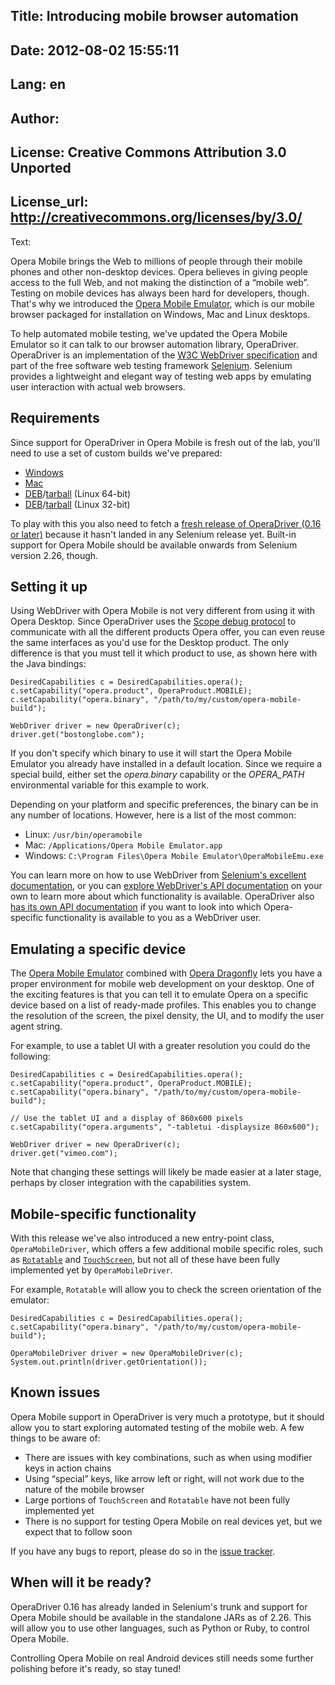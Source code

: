 Title: Introducing mobile browser automation
----
Date: 2012-08-02 15:55:11
----
Lang: en
----
Author: 
----
License: Creative Commons Attribution 3.0 Unported
----
License_url: http://creativecommons.org/licenses/by/3.0/
----
Text:

<p>
Opera Mobile brings the Web to millions of people through their mobile phones and other non-desktop devices. Opera believes in giving people access to the full Web, and not making the distinction of a “mobile web”. Testing on mobile devices has always been hard for developers, though. That&#39;s why we introduced the <a href="http://www.opera.com/developer/tools/mobile/">Opera Mobile Emulator</a>, which is our mobile browser packaged for installation on Windows, Mac and Linux desktops.
</p>

<p>To help automated mobile testing, we&#39;ve updated the Opera Mobile Emulator so it can talk to our browser automation library, OperaDriver. OperaDriver is an implementation of the <a href="http://dvcs.w3.org/hg/webdriver/raw-file/tip/webdriver-spec.html">W3C WebDriver specification</a> and part of the free software web testing framework <a href="http://seleniumhq.org/">Selenium</a>. Selenium provides a lightweight and elegant way of testing web apps by emulating user interaction with actual web browsers.</p>

<h2>Requirements</h2>

<p>
  Since support for OperaDriver in Opera Mobile is fresh out of the
  lab, you&#39;ll need to use a set of custom builds we&#39;ve prepared:
</p>

<ul>
  <li><a href="http://www.opera.com/download/get.pl?id=34969&amp;sub=true&amp;nothanks=yes&amp;location=360">Windows</a></li>
  <li><a href="http://www.opera.com/download/get.pl?id=34970&amp;sub=true&amp;nothanks=yes&amp;location=360">Mac</a></li>
  <li><a href="http://www.opera.com/download/get.pl?id=34967&amp;sub=true&amp;nothanks=yes&amp;location=360">DEB</a>/<a href="http://www.opera.com/download/get.pl?id=34968&amp;sub=true&amp;nothanks=yes&amp;location=360">tarball</a> (Linux 64-bit)</li>
  <li><a href="http://www.opera.com/download/get.pl?id=34965&amp;sub=true&amp;nothanks=yes&amp;location=360">DEB</a>/<a href="http://www.opera.com/download/get.pl?id=34966&amp;sub=true&amp;nothanks=yes&amp;location=360">tarball</a> (Linux 32-bit)</li>
</ul>

<p>
  To play with this you also need to fetch a <a href="https://github.com/operasoftware/operadriver/downloads">fresh release of
  OperaDriver (0.16 or later)</a> because it hasn&#39;t landed in any Selenium
  release yet.  Built-in support for Opera Mobile should be available
  onwards from Selenium version 2.26, though.
</p>

<h2>Setting it up</h2>

<p>
  Using WebDriver with Opera Mobile is not very different from using
  it with Opera Desktop. Since OperaDriver uses
  the <a href="http://dragonfly.opera.com/app/scope-interface/">Scope
  debug protocol</a> to communicate with all the different products
  Opera offer, you can even reuse the same interfaces as you&#39;d use for
  the Desktop product. The only difference is that you must tell it
  which product to use, as shown here with the Java bindings:
</p>

<pre><code>DesiredCapabilities c = DesiredCapabilities.opera();
c.setCapability(&quot;opera.product&quot;, OperaProduct.MOBILE);
c.setCapability(&quot;opera.binary&quot;, &quot;/path/to/my/custom/opera-mobile-build&quot;);

WebDriver driver = new OperaDriver(c);
driver.get(&quot;bostonglobe.com&quot;);</code></pre>

<p>
  If you don&#39;t specify which binary to use it will start the Opera
  Mobile Emulator you already have installed in a default location.
  Since we require a special build, either set
  the <var>opera.binary</var> capability or the <var>OPERA_PATH</var>
  environmental variable for this example to work.
</p>

<p>
  Depending on your platform and specific preferences, the binary can be in any number of locations. However, here is a list of the most common:</p>
  <ul>
    <li>Linux: <code>/usr/bin/operamobile</code></li>
    <li>Mac: <code>/Applications/Opera Mobile Emulator.app</code></li>
    <li>Windows: <code>C:\Program Files\Opera Mobile Emulator\OperaMobileEmu.exe</code></li>
  </ul>

<p>
  You can learn more on how to use WebDriver
  from <a href="http://seleniumhq.org/docs/03_webdriver.html">Selenium&#39;s
  excellent documentation</a>, or you
  can <a href="http://selenium.googlecode.com/svn/trunk/docs/api/java/index.html">explore
  WebDriver&#39;s API documentation</a> on your own to learn more about
  which functionality is available.  OperaDriver
  also <a href="http://operasoftware.github.com/operadriver/docs/">has
  its own API documentation</a> if you want to look into which
  Opera-specific functionality is available to you as a WebDriver
  user.
</p>


<h2>Emulating a specific device</h2>

<p>
  The <a href="http://www.opera.com/developer/tools/mobile/">Opera
  Mobile Emulator</a> combined
  with <a href="http://www.opera.com/dragonfly/">Opera Dragonfly</a>
  lets you have a proper environment for mobile web development on
  your desktop.  One of the exciting features is that you can tell it
  to emulate Opera on a specific device based on a list of ready-made
  profiles.  This enables you to change the resolution of the screen,
  the pixel density, the UI, and to modify the user agent string.
</p>

<p>
  For example, to use a tablet UI with a greater resolution you could
  do the following:
</p>

<pre><code>DesiredCapabilities c = DesiredCapabilities.opera();
c.setCapability(&quot;opera.product&quot;, OperaProduct.MOBILE);
c.setCapability(&quot;opera.binary&quot;, &quot;/path/to/my/custom/opera-mobile-build&quot;);

// Use the tablet UI and a display of 860x600 pixels
c.setCapability(&quot;opera.arguments&quot;, &quot;-tabletui -displaysize 860x600&quot;);

WebDriver driver = new OperaDriver(c);
driver.get(&quot;vimeo.com&quot;);</code></pre>

<p>
  Note that changing these settings will likely be made easier at a
  later stage, perhaps by closer integration with the capabilities
  system.
</p>


<h2>Mobile-specific functionality</h2>

<p>
  With this release we&#39;ve also introduced a new entry-point
  class, <code>OperaMobileDriver</code>, which offers a few
  additional mobile specific roles, such
  as <a href="http://selenium.googlecode.com/svn/trunk/docs/api/java/org/openqa/selenium/Rotatable.html"><code>Rotatable</code></a>
  and <a href="http://selenium.googlecode.com/svn/trunk/docs/api/java/org/openqa/selenium/TouchScreen.html"><code>TouchScreen</code></a>,
  but not all of these have been fully implemented yet by
  <code>OperaMobileDriver</code>.
</p>

<p>
  For example, <code>Rotatable</code> will allow you to check the screen
  orientation of the emulator:
</p>

<pre><code>DesiredCapabilities c = DesiredCapabilities.opera();
c.setCapability(&quot;opera.binary&quot;, &quot;/path/to/my/custom/opera-mobile-build&quot;);

OperaMobileDriver driver = new OperaMobileDriver(c);
System.out.println(driver.getOrientation());</code></pre>


<h2>Known issues</h2>

<p>
  Opera Mobile support in OperaDriver is very much a prototype, but it should allow you to start exploring automated testing
  of the mobile web.  A few things to be aware of:
</p>

<ul>
  <li>There are issues with key combinations, such as when using
  modifier keys in action chains</li>

  <li>Using “special” keys, like arrow left or right, will not work
  due to the nature of the mobile browser</li>

  <li>Large portions of <code>TouchScreen</code> and <code>Rotatable</code> have not been fully
  implemented yet</li>

  <li>There is no support for testing Opera Mobile on real devices
  yet, but we expect that to follow soon</li>
</ul>

<p>
  If you have any bugs to report, please do so in
  the <a href="https://github.com/operasoftware/operadriver/issues">issue
  tracker</a>.
</p>


<h2>When will it be ready?</h2>

<p>
  OperaDriver 0.16 has already landed in Selenium&#39;s trunk and support
  for Opera Mobile should be available in the standalone JARs as of
  2.26.  This will allow you to use other languages, such as Python or
  Ruby, to control Opera Mobile.
</p>

<p>
  Controlling Opera Mobile on real Android devices still needs some
  further polishing before it&#39;s ready, so stay tuned!
</p>

